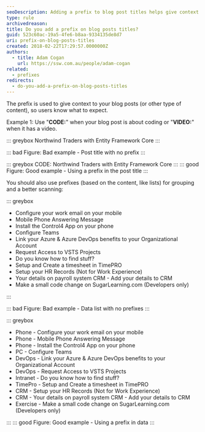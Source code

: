 ```yaml
---
seoDescription: Adding a prefix to blog post titles helps give context and clarity to users about what they can expect from the content.
type: rule
archivedreason:
title: Do you add a prefix on blog posts titles?
guid: 523c60ac-19a5-4fe6-b8aa-9334135de8d7
uri: prefix-on-blog-posts-titles
created: 2018-02-22T17:29:57.0000000Z
authors:
  - title: Adam Cogan
    url: https://ssw.com.au/people/adam-cogan
related:
  - prefixes
redirects:
  - do-you-add-a-prefix-on-blog-posts-titles
---
```


The prefix is used to give context to your blog posts (or other type of content), so users know what to expect.

<!--endintro-->

Example 1: Use "**CODE:**" when your blog post is about coding or "**VIDEO:**" when it has a video.

::: greybox
Northwind Traders with Entity Framework Core
:::

::: bad
Figure: Bad example - Post title with no prefix
:::

::: greybox
CODE: Northwind Traders with Entity Framework Core
:::
::: good
Figure: Good example - Using a prefix in the post title
:::

You should also use prefixes (based on the content, like lists) for grouping and a better scanning:

::: greybox

- Configure your work email on your mobile
- Mobile Phone Answering Message
- Install the Control4 App on your phone
- Configure Teams
- Link your Azure & Azure DevOps benefits to your Organizational Account
- Request Access to VSTS Projects
- Do you know how to find stuff?
- Setup and Create a timesheet in TimePRO
- Setup your HR Records (Not for Work Experience)
- Your details on payroll system CRM - Add your details to CRM
- Make a small code change on SugarLearning.com (Developers only)  

:::

::: bad
Figure: Bad example - Data list with no prefixes
:::

::: greybox

- Phone - Configure your work email on your mobile
- Phone - Mobile Phone Answering Message
- Phone - Install the Control4 App on your phone
- PC - Configure Teams
- DevOps - Link your Azure & Azure DevOps benefits to your Organizational Account
- DevOps - Request Access to VSTS Projects
- Intranet - Do you know how to find stuff?
- TimePro - Setup and Create a timesheet in TimePRO
- CRM - Setup your HR Records (Not for Work Experience)
- CRM - Your details on payroll system CRM - Add your details to CRM
- Exercise - Make a small code change on SugarLearning.com (Developers only)

:::
::: good
Figure: Good example - Using a prefix in data
:::
